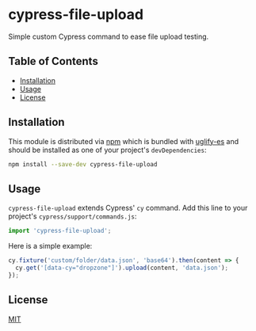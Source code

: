 # cypress-file-upload

Simple custom Cypress command to ease file upload testing.

## Table of Contents

- [Installation](#installation)
- [Usage](#usage)
- [License](#license)

## Installation

This module is distributed via [npm][npm] which is bundled with [uglify-es][uglify-es] and should be installed as one of your project's `devDependencies`:

```bash
npm install --save-dev cypress-file-upload
```

## Usage

`cypress-file-upload` extends Cypress' `cy` command.
Add this line to your project's `cypress/support/commands.js`:

```javascript
import 'cypress-file-upload';
```

Here is a simple example:

```javascript
cy.fixture('custom/folder/data.json', 'base64').then(content => {
  cy.get('[data-cy="dropzone"]').upload(content, 'data.json');
});
```

## License

[MIT][mit]

[npm]: https://www.npmjs.com/
[uglify-es]: https://www.npmjs.com/package/uglify-es/
[mit]: https://opensource.org/licenses/MIT
